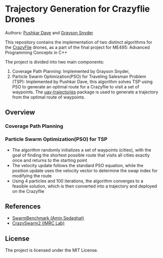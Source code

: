 # Trajectory Generation for Crazyflie Drones
Authors: [Pushkar Dave](https://www.pushkardave.com) and [Grayson Snyder](https://www.snydergi.github.io)

This repository contains the implementation of two distinct algorithms for the [CrazyFlie](https://www.bitcraze.io/products/old-products/crazyflie-2-1/) drones, as a part of the final project for ME495: Advanced Programming Concepts in C++

The project is divided into two main components:
1. Coverage Path Planning: Implemented by Grayson Snyder, 
2. Particle Swarm Optimization(PSO) for Traveling Salesman Problem (TSP): Implemented by Pushkar Dave, this algorithm solves TSP using PSO to generate an optimal route for a Crazyflie to visit a set of waypoints. The [uav-trajectories](https://www.github.com/whoenig/uav_trajectories) package is used to generate a trajectory from the optimal route of waypoints.

## Overview
### Coverage Path Planning

### Particle Swarm Optimization(PSO) for TSP
- The algorithm randomly initializes a set of waypoints (cities), with the goal of finding the shortest possible route that visits all cities exactly once and returns to the starting point
- The velocity update follows the standard PSO equation, while the position update uses the velocity vector to determine the swap index for modifying the route
- Using 4 particles and 100 iterations, the algorithm converges to a feasible solution, which is then converted into a trajectory and deployed on the Crazyflie

## References
- [SwarmBenchmark (Amin Sedaghat)](https://github.com/Aminsed/SwarmBenchmark?tab=readme-ov-file) 
- [CrazySwarm2 (IMRC Lab)](https://imrclab.github.io/crazyswarm2/)

## License
The project is licensed under the MIT License.



